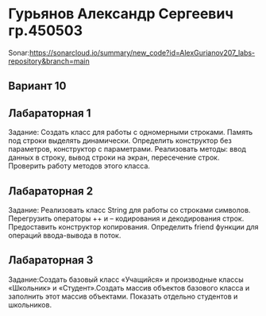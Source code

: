 # Гурьянов Александр Сергеевич гр.450503

Sonar:https://sonarcloud.io/summary/new_code?id=AlexGurianov207_labs-repository&branch=main 

## Вариант 10

## Лабараторная 1

Задание: Создать класс для работы с одномерными строками. Память под строки выделять динамически. Определить конструктор без параметров, конструктор с параметрами. Реализовать методы: ввод данных в строку, вывод строки на экран, пересечение строк. Проверить работу методов этого класса.

## Лабараторная 2

Задание: Реализовать класс String для работы со строками символов. Перегрузить операторы ++ и – кодирования и декодирования строк. Предоставить конструктор копирования. Определить friend функции для операций ввода-вывода в поток.

## Лабараторная 3

Задание:Создать базовый класс «Учащийся» и производные классы «Школьник» и «Студент».Создать массив объектов базового класса и заполнить этот массив объектами. Показать отдельно студентов и школьников.
